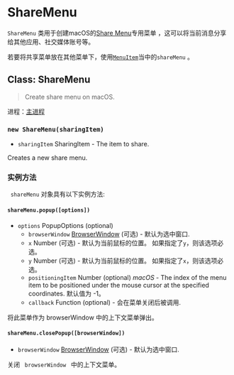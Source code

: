 # ShareMenu

`ShareMenu` 类用于创建macOS的[Share Menu][share-menu]专用菜单 ，这可以将当前消息分享给其他应用、社交媒体账号等。

若要将共享菜单放在其他菜单下，使用[`MenuItem`](menu-item.md)当中的`shareMenu` 。

## Class: ShareMenu

> Create share menu on macOS.

进程：[主进程](../glossary.md#main-process)

### `new ShareMenu(sharingItem)`

* `sharingItem` SharingItem - The item to share.

Creates a new share menu.

### 实例方法

` shareMenu` 对象具有以下实例方法:

#### `shareMenu.popup([options])`

* `options` PopupOptions (optional)
  * `browserWindow` [BrowserWindow](browser-window.md) (可选) - 默认为选中窗口.
  * `x` Number (可选) - 默认为当前鼠标的位置。 如果指定了`y`，则该选项必选。
  * `y` Number (可选) - 默认为当前鼠标的位置。 如果指定了`x`，则该选项必选。
  * `positioningItem` Number (optional) _macOS_ - The index of the menu item to be positioned under the mouse cursor at the specified coordinates. 默认值为 -1。
  * `callback` Function (optional) - 会在菜单关闭后被调用.

将此菜单作为 browserWindow <a> 中的上下文菜单弹出。</p> 



<h4 spaces-before="0">
  <code>shareMenu.closePopup([browserWindow])</code>
</h4>

<ul>
  <li>
    <code>browserWindow</code> <a href="browser-window.md">BrowserWindow</a> (可选) - 默认为选中窗口.
  </li>
</ul>

<p spaces-before="0">
  关闭 <code> browserWindow </code> 中的上下文菜单。
</p>

[share-menu]: https://developer.apple.com/design/human-interface-guidelines/macos/extensions/share-extensions/
